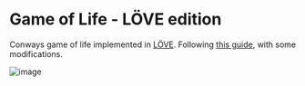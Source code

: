 # Game of Life - LÖVE edition

Conways game of life implemented in [LÖVE](https://love2d.org/). Following [this guide](https://berbasoft.com/simplegametutorials/love/life/), with some modifications.

![image](https://github.com/user-attachments/assets/73448dbf-06df-4bd1-83cb-fe1d448a4069)

